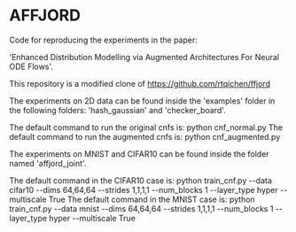 # AFFJORD

Code for reproducing the experiments in the paper:

'Enhanced Distribution Modelling via Augmented Architectures For Neural ODE Flows'.

This repository is a modified clone of https://github.com/rtqichen/ffjord

The experiments on 2D data can be found inside the 'examples' folder in the following folders: 'hash_gaussian' and 'checker_board'. 

The default command to run the original cnfs is: python cnf_normal.py 
The default command to run the augmented cnfs is: python cnf_augmented.py


The experiments on MNIST and CIFAR10 can be found inside the folder named 'affjord_joint'. 

The default command in the CIFAR10 case is: python train_cnf.py --data cifar10 --dims 64,64,64 --strides 1,1,1,1 --num_blocks 1 --layer_type hyper --multiscale True 
The default command in the MNIST case is: python train_cnf.py --data mnist --dims 64,64,64 --strides 1,1,1,1 --num_blocks 1 --layer_type hyper --multiscale True
